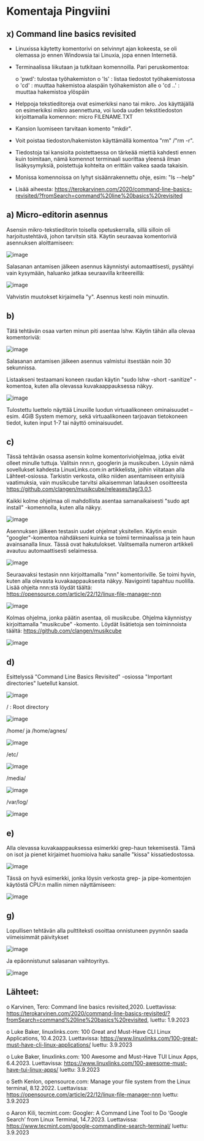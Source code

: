 # Komentaja Pingviini

## x) Command line basics revisited

-	Linuxissa käytetty komentorivi on selvinnyt ajan kokeesta, se oli olemassa jo ennen Windowsia tai Linuxia, jopa ennen Internetiä.
-	Terminaalissa liikutaan ja tutkitaan komennoilla. Pari peruskomentoa:

 	 o	'pwd': tulostaa työhakemiston
   o	'ls' : listaa tiedostot työhakemistossa
   o	'cd' : muuttaa hakemistoa alaspäin työhakemiston alle
   o	'cd ..' : muuttaa hakemistoa ylöspäin
  
-	Helppoja tekstieditoreja ovat esimerkiksi nano tai mikro. Jos käyttäjällä on esimerkiksi mikro asennettuna, voi luoda uuden tekstitiedoston kirjoittamalla komennon: micro FILENAME.TXT
-	Kansion luomiseen tarvitaan komento "mkdir".
-	Voit poistaa tiedoston/hakemiston käyttämällä komentoa "rm" /"rm -r".
-	Tiedostoja tai kansioita poistettaessa on tärkeää miettiä kahdesti ennen kuin toimitaan, nämä komennot terminaali suorittaa yleensä ilman lisäkysymyksiä, poistettuja kohteita on erittäin vaikea saada takaisin.
-	Monissa komennoissa on lyhyt sisäänrakennettu ohje, esim: "ls --help"
-	Lisää aiheesta: https://terokarvinen.com/2020/command-line-basics-revisited/?fromSearch=command%20line%20basics%20revisited


## a) Micro-editorin asennus

Asensin mikro-tekstieditorin toisella opetuskerralla, sillä silloin oli harjoitustehtävä, johon tarvitsin sitä. Käytin seuraavaa komentoriviä asennuksen aloittamiseen:

 ![image](https://github.com/AgnesDerzsenyi/linuxkurssi/assets/104454979/fbd6138a-0420-4cb5-b5cb-5614c6167fab)


Salasanan antamisen jälkeen asennus käynnistyi automaattisesti, pysähtyi vain kysymään, haluanko jatkaa seuraavilla kriteereillä:

 ![image](https://github.com/AgnesDerzsenyi/linuxkurssi/assets/104454979/9ffdd46c-42c5-4fba-9748-8de0f6b0f557)


Vahvistin muutokset kirjaimella "y". Asennus kesti noin minuutin.

## b)

Tätä tehtävän osaa varten minun piti asentaa lshw. Käytin tähän alla olevaa komentoriviä:

 ![image](https://github.com/AgnesDerzsenyi/linuxkurssi/assets/104454979/607bd551-312b-426d-acbc-42a74b48df86)


Salasanan antamisen jälkeen asennus valmistui itsestään noin 30 sekunnissa.

Listaakseni testaamani koneen raudan käytin "sudo lshw -short -sanitize" -komentoa, kuten alla olevassa kuvakaappauksessa näkyy.

 ![image](https://github.com/AgnesDerzsenyi/linuxkurssi/assets/104454979/0ec1d735-b81c-45a1-8fcb-3dd7de173e43)


Tulostettu luettelo näyttää Linuxille luodun virtuaalikoneen ominaisuudet – esim. 4GiB System memory, sekä virtuaalikoneen tarjoavan tietokoneen tiedot, kuten input 1-7 tai näyttö ominaisuudet.



## c)

Tässä tehtävän osassa asensin kolme komentoriviohjelmaa, jotka eivät olleet minulle tuttuja. Valitsin nnn:n, googlerin ja musikcuben. Löysin nämä sovellukset kahdesta LinuxLinks.com:in artikkelista, joihin viitataan alla Lähteet-osiossa. Tarkistin verkosta, oliko niiden asentamiseen erityisiä vaatimuksia, vain musikcube tarvitsi aikaisemman latauksen osoitteesta https://github.com/clangen/musikcube/releases/tag/3.0.1. 

Kaikki kolme ohjelmaa oli mahdollista asentaa samanaikaisesti "sudo apt install" -komennolla, kuten alla näkyy.
 
![image](https://github.com/AgnesDerzsenyi/linuxkurssi/assets/104454979/d5b70198-70f6-4d8f-9753-c49150c720bd)


Asennuksen jälkeen testasin uudet ohjelmat yksitellen. Käytin ensin "googler"-komentoa nähdäkseni kuinka se toimii terminaalissa ja tein haun avainsanalla linux. Tässä ovat hakutulokset. Valitsemalla numeron artikkeli avautuu automaattisesti selaimessa. 
 
![image](https://github.com/AgnesDerzsenyi/linuxkurssi/assets/104454979/9c370263-e1e5-4093-9d66-40bccd225844)


Seuraavaksi testasin nnn kirjoittamalla "nnn" komentoriville. Se toimi hyvin, kuten alla olevasta kuvakaappauksesta näkyy. Navigointi tapahtuu nuolilla. Lisää ohjeita nnn:stä löydät täältä: https://opensource.com/article/22/12/linux-file-manager-nnn 


 ![image](https://github.com/AgnesDerzsenyi/linuxkurssi/assets/104454979/cb7f843b-c564-4be7-817b-1457d1ca9540)


Kolmas ohjelma, jonka päätin asentaa, oli musikcube. Ohjelma käynnistyy kirjoittamalla "musikcube" -komento. Löydät lisätietoja sen toiminnoista täältä: https://github.com/clangen/musikcube 
 
![image](https://github.com/AgnesDerzsenyi/linuxkurssi/assets/104454979/bda46f00-a57e-48a5-a84b-2995cb5f7056)


## d)

Esittelyssä "Command Line Basics Revisited" -osiossa "Important directories" luetellut kansiot.

![image](https://github.com/AgnesDerzsenyi/linuxkurssi/assets/104454979/ba260d4b-3ae6-4532-b6ff-7f107370a5fa)

 
/ : Root directory

 ![image](https://github.com/AgnesDerzsenyi/linuxkurssi/assets/104454979/21de44f6-505b-454e-bc98-697a73289e59)


/home/ ja /home/agnes/

 ![image](https://github.com/AgnesDerzsenyi/linuxkurssi/assets/104454979/91c5711f-dd5e-4b34-a334-7e833ed75741)


/etc/
 
 ![image](https://github.com/AgnesDerzsenyi/linuxkurssi/assets/104454979/547b4880-38a8-4629-ba32-741d7a85aafb)



/media/
 
![image](https://github.com/AgnesDerzsenyi/linuxkurssi/assets/104454979/8f674012-49c0-4f00-a3a5-4feb1a19911e)


/var/log/
 
![image](https://github.com/AgnesDerzsenyi/linuxkurssi/assets/104454979/346d48bb-2613-45ec-bfe7-b139fab9b253)


## e)

Alla olevassa kuvakaappauksessa esimerkki grep-haun tekemisestä. Tämä on isot ja pienet kirjaimet huomioiva haku sanalle "kissa" kissatiedostossa.

 ![image](https://github.com/AgnesDerzsenyi/linuxkurssi/assets/104454979/caa8f1b7-4e25-4746-899c-43143448bd8e)


Tässä on hyvä esimerkki, jonka löysin verkosta grep- ja pipe-komentojen käytöstä CPU:n mallin nimen näyttämiseen:

 ![image](https://github.com/AgnesDerzsenyi/linuxkurssi/assets/104454979/511b1dc7-7eaf-46e7-a7a7-3ceb334459d5)



## g)

Lopullisen tehtävän alla pulttiteksti osoittaa onnistuneen pyynnön saada viimeisimmät päivitykset

 ![image](https://github.com/AgnesDerzsenyi/linuxkurssi/assets/104454979/0708d2c6-e601-4eb9-9a6f-2cfd0623c98a)


Ja epäonnistunut salasanan vaihtoyritys.

 ![image](https://github.com/AgnesDerzsenyi/linuxkurssi/assets/104454979/8c7aa0b4-c0c9-434e-8b39-f27a54859347)





## Lähteet:
o	Karvinen, Tero: Command line basics revisited,2020. Luettavissa: https://terokarvinen.com/2020/command-line-basics-revisited/?fromSearch=command%20line%20basics%20revisited, luettu: 1.9.2023

o	Luke Baker, linuxlinks.com: 100 Great and Must-Have CLI Linux Applications, 10.4.2023. Luettavissa: https://www.linuxlinks.com/100-great-must-have-cli-linux-applications/ luettu: 3.9.2023

o	Luke Baker, linuxlinks.com: 100 Awesome and Must-Have TUI Linux Apps, 6.4.2023. Luettavissa: https://www.linuxlinks.com/100-awesome-must-have-tui-linux-apps/ luettu: 3.9.2023

o	Seth Kenlon, opensource.com: Manage your file system from the Linux terminal, 8.12.2022. Luettavissa: https://opensource.com/article/22/12/linux-file-manager-nnn luettu: 3.9.2023

o	Aaron Kili, tecmint.com: Googler: A Command Line Tool to Do ‘Google Search’ from Linux Terminal, 14.7.2023. Luettavissa: https://www.tecmint.com/google-commandline-search-terminal/ luettu: 3.9.2023

